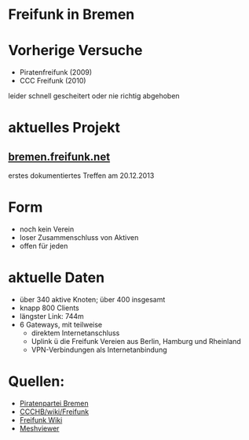 # Freifunk in Bremen


# Vorherige Versuche
* Piratenfreifunk (2009)
* CCC Freifunk (2010)

leider schnell gescheitert oder nie richtig abgehoben


# aktuelles Projekt
## [bremen.freifunk.net](http://bremen.freifunk.net)
erstes dokumentiertes Treffen am 20.12.2013


# Form
* noch kein Verein
* loser Zusammenschluss von Aktiven
* offen für jeden


# aktuelle Daten
* über 340 aktive Knoten; über 400 insgesamt
* knapp 800 Clients
* längster Link: 744m
* 6 Gateways, mit teilweise
  * direktem Internetanschluss
  * Uplink ü die Freifunk Vereien aus Berlin, Hamburg und Rheinland
  * VPN-Verbindungen als Internetanbindung


# Quellen:
* [Piratenpartei Bremen](https://bremenwahl.piratenpartei.de/mitmachen/projekte/piratenfreifunk/)  
* [CCCHB/wiki/Freifunk](http://www.ccchb.de/wiki/Freifunk)
* [Freifunk Wiki](http://wiki.bremen.freifunk.net/Treffen/2013_12_20)
* [Meshviewer](http://bremen.freifunk.net/meshviewer/)
